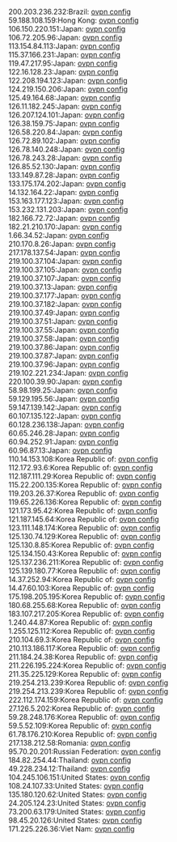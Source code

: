200.203.236.232:Brazil: [ovpn config](vpn/200_203_236_232.ovpn)  
59.188.108.159:Hong Kong: [ovpn config](vpn/59_188_108_159.ovpn)  
106.150.220.151:Japan: [ovpn config](vpn/106_150_220_151.ovpn)  
106.72.205.96:Japan: [ovpn config](vpn/106_72_205_96.ovpn)  
113.154.84.113:Japan: [ovpn config](vpn/113_154_84_113.ovpn)  
115.37.166.231:Japan: [ovpn config](vpn/115_37_166_231.ovpn)  
119.47.217.95:Japan: [ovpn config](vpn/119_47_217_95.ovpn)  
122.16.128.23:Japan: [ovpn config](vpn/122_16_128_23.ovpn)  
122.208.194.123:Japan: [ovpn config](vpn/122_208_194_123.ovpn)  
124.219.150.206:Japan: [ovpn config](vpn/124_219_150_206.ovpn)  
125.49.164.68:Japan: [ovpn config](vpn/125_49_164_68.ovpn)  
126.11.182.245:Japan: [ovpn config](vpn/126_11_182_245.ovpn)  
126.207.124.101:Japan: [ovpn config](vpn/126_207_124_101.ovpn)  
126.38.159.75:Japan: [ovpn config](vpn/126_38_159_75.ovpn)  
126.58.220.84:Japan: [ovpn config](vpn/126_58_220_84.ovpn)  
126.72.89.102:Japan: [ovpn config](vpn/126_72_89_102.ovpn)  
126.78.140.248:Japan: [ovpn config](vpn/126_78_140_248.ovpn)  
126.78.243.28:Japan: [ovpn config](vpn/126_78_243_28.ovpn)  
126.85.52.130:Japan: [ovpn config](vpn/126_85_52_130.ovpn)  
133.149.87.28:Japan: [ovpn config](vpn/133_149_87_28.ovpn)  
133.175.174.202:Japan: [ovpn config](vpn/133_175_174_202.ovpn)  
14.132.164.22:Japan: [ovpn config](vpn/14_132_164_22.ovpn)  
153.163.177.123:Japan: [ovpn config](vpn/153_163_177_123.ovpn)  
153.232.131.203:Japan: [ovpn config](vpn/153_232_131_203.ovpn)  
182.166.72.72:Japan: [ovpn config](vpn/182_166_72_72.ovpn)  
182.21.210.170:Japan: [ovpn config](vpn/182_21_210_170.ovpn)  
1.66.34.52:Japan: [ovpn config](vpn/1_66_34_52.ovpn)  
210.170.8.26:Japan: [ovpn config](vpn/210_170_8_26.ovpn)  
217.178.137.54:Japan: [ovpn config](vpn/217_178_137_54.ovpn)  
219.100.37.104:Japan: [ovpn config](vpn/219_100_37_104.ovpn)  
219.100.37.105:Japan: [ovpn config](vpn/219_100_37_105.ovpn)  
219.100.37.107:Japan: [ovpn config](vpn/219_100_37_107.ovpn)  
219.100.37.13:Japan: [ovpn config](vpn/219_100_37_13.ovpn)  
219.100.37.177:Japan: [ovpn config](vpn/219_100_37_177.ovpn)  
219.100.37.182:Japan: [ovpn config](vpn/219_100_37_182.ovpn)  
219.100.37.49:Japan: [ovpn config](vpn/219_100_37_49.ovpn)  
219.100.37.51:Japan: [ovpn config](vpn/219_100_37_51.ovpn)  
219.100.37.55:Japan: [ovpn config](vpn/219_100_37_55.ovpn)  
219.100.37.58:Japan: [ovpn config](vpn/219_100_37_58.ovpn)  
219.100.37.86:Japan: [ovpn config](vpn/219_100_37_86.ovpn)  
219.100.37.87:Japan: [ovpn config](vpn/219_100_37_87.ovpn)  
219.100.37.96:Japan: [ovpn config](vpn/219_100_37_96.ovpn)  
219.102.221.234:Japan: [ovpn config](vpn/219_102_221_234.ovpn)  
220.100.39.90:Japan: [ovpn config](vpn/220_100_39_90.ovpn)  
58.98.199.25:Japan: [ovpn config](vpn/58_98_199_25.ovpn)  
59.129.195.56:Japan: [ovpn config](vpn/59_129_195_56.ovpn)  
59.147.139.142:Japan: [ovpn config](vpn/59_147_139_142.ovpn)  
60.107.135.122:Japan: [ovpn config](vpn/60_107_135_122.ovpn)  
60.128.236.138:Japan: [ovpn config](vpn/60_128_236_138.ovpn)  
60.65.246.28:Japan: [ovpn config](vpn/60_65_246_28.ovpn)  
60.94.252.91:Japan: [ovpn config](vpn/60_94_252_91.ovpn)  
60.96.87.13:Japan: [ovpn config](vpn/60_96_87_13.ovpn)  
110.14.153.108:Korea Republic of: [ovpn config](vpn/110_14_153_108.ovpn)  
112.172.93.6:Korea Republic of: [ovpn config](vpn/112_172_93_6.ovpn)  
112.187.111.29:Korea Republic of: [ovpn config](vpn/112_187_111_29.ovpn)  
115.22.200.135:Korea Republic of: [ovpn config](vpn/115_22_200_135.ovpn)  
119.203.26.37:Korea Republic of: [ovpn config](vpn/119_203_26_37.ovpn)  
119.65.226.136:Korea Republic of: [ovpn config](vpn/119_65_226_136.ovpn)  
121.173.95.42:Korea Republic of: [ovpn config](vpn/121_173_95_42.ovpn)  
121.187.145.64:Korea Republic of: [ovpn config](vpn/121_187_145_64.ovpn)  
123.111.148.174:Korea Republic of: [ovpn config](vpn/123_111_148_174.ovpn)  
125.130.74.129:Korea Republic of: [ovpn config](vpn/125_130_74_129.ovpn)  
125.130.8.85:Korea Republic of: [ovpn config](vpn/125_130_8_85.ovpn)  
125.134.150.43:Korea Republic of: [ovpn config](vpn/125_134_150_43.ovpn)  
125.137.236.211:Korea Republic of: [ovpn config](vpn/125_137_236_211.ovpn)  
125.139.180.77:Korea Republic of: [ovpn config](vpn/125_139_180_77.ovpn)  
14.37.252.94:Korea Republic of: [ovpn config](vpn/14_37_252_94.ovpn)  
14.47.60.103:Korea Republic of: [ovpn config](vpn/14_47_60_103.ovpn)  
175.198.205.195:Korea Republic of: [ovpn config](vpn/175_198_205_195.ovpn)  
180.68.255.68:Korea Republic of: [ovpn config](vpn/180_68_255_68.ovpn)  
183.107.217.205:Korea Republic of: [ovpn config](vpn/183_107_217_205.ovpn)  
1.240.44.87:Korea Republic of: [ovpn config](vpn/1_240_44_87.ovpn)  
1.255.125.112:Korea Republic of: [ovpn config](vpn/1_255_125_112.ovpn)  
210.104.69.3:Korea Republic of: [ovpn config](vpn/210_104_69_3.ovpn)  
210.113.186.117:Korea Republic of: [ovpn config](vpn/210_113_186_117.ovpn)  
211.184.24.38:Korea Republic of: [ovpn config](vpn/211_184_24_38.ovpn)  
211.226.195.224:Korea Republic of: [ovpn config](vpn/211_226_195_224.ovpn)  
211.35.225.129:Korea Republic of: [ovpn config](vpn/211_35_225_129.ovpn)  
219.254.213.239:Korea Republic of: [ovpn config](vpn/219_254_213_239.ovpn)  
219.254.213.239:Korea Republic of: [ovpn config](vpn/219_254_213_239.ovpn)  
222.112.174.159:Korea Republic of: [ovpn config](vpn/222_112_174_159.ovpn)  
27.126.5.202:Korea Republic of: [ovpn config](vpn/27_126_5_202.ovpn)  
59.28.248.176:Korea Republic of: [ovpn config](vpn/59_28_248_176.ovpn)  
59.5.52.109:Korea Republic of: [ovpn config](vpn/59_5_52_109.ovpn)  
61.78.176.210:Korea Republic of: [ovpn config](vpn/61_78_176_210.ovpn)  
217.138.212.58:Romania: [ovpn config](vpn/217_138_212_58.ovpn)  
95.70.20.201:Russian Federation: [ovpn config](vpn/95_70_20_201.ovpn)  
184.82.254.44:Thailand: [ovpn config](vpn/184_82_254_44.ovpn)  
49.228.234.12:Thailand: [ovpn config](vpn/49_228_234_12.ovpn)  
104.245.106.151:United States: [ovpn config](vpn/104_245_106_151.ovpn)  
108.24.107.33:United States: [ovpn config](vpn/108_24_107_33.ovpn)  
135.180.120.62:United States: [ovpn config](vpn/135_180_120_62.ovpn)  
24.205.124.23:United States: [ovpn config](vpn/24_205_124_23.ovpn)  
73.200.63.179:United States: [ovpn config](vpn/73_200_63_179.ovpn)  
98.45.20.126:United States: [ovpn config](vpn/98_45_20_126.ovpn)  
171.225.226.36:Viet Nam: [ovpn config](vpn/171_225_226_36.ovpn)  
